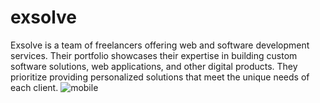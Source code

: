 # exsolve
Exsolve is a team of freelancers offering web and software development services. Their portfolio showcases their expertise in building custom software solutions, web applications, and other digital products. They prioritize providing personalized solutions that meet the unique needs of each client.
![mobile](https://user-images.githubusercontent.com/107925840/227548486-7719c76d-8383-4edd-a90a-091784062a76.png)
